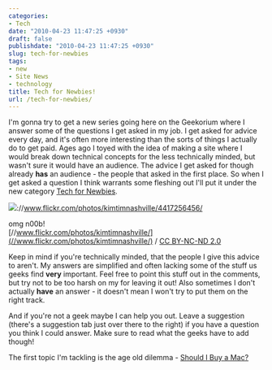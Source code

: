 ```yaml
---
categories:
- Tech
date: "2010-04-23 11:47:25 +0930"
draft: false
publishdate: "2010-04-23 11:47:25 +0930"
slug: tech-for-newbies
tags:
- new
- Site News
- technology
title: Tech for Newbies!
url: /tech-for-newbies/
---
```

I'm gonna try to get a new series going here on the Geekorium where I
answer some of the questions I get asked in my job. I get asked for
advice every day, and it's often more interesting than the sorts of
things I actually do to get paid. Ages ago I toyed with the idea of
making a site where I would break down technical concepts for the less
technically minded, but wasn't sure it would have an audience. The
advice I get asked for though already **has** an audience - the people
that asked in the first place. So when I get asked a question I think
warrants some fleshing out I'll put it under the new category [Tech for
Newbies](/newbie-tech/).

![](//farm5.static.flickr.com/4041/4417256456_9cf47ab682.jpg)://www.flickr.com/photos/kimtimnashville/4417256456/

omg n00b!\
[//www.flickr.com/photos/kimtimnashville/](//www.flickr.com/photos/kimtimnashville/)
/ [CC BY-NC-ND 2.0](//creativecommons.org/licenses/by-nc-nd/2.0/)

Keep in mind if you're technically minded, that the people I give this
advice to aren't. My answers are simplified and often lacking some of
the stuff us geeks find **very** important. Feel free to point this
stuff out in the comments, but try not to be too harsh on my for leaving
it out! Also sometimes I don't actually **have** an answer - it doesn't
mean I won't try to put them on the right track.

And if you're not a geek maybe I can help you out. Leave a suggestion
(there's a suggestion tab just over there to the right) if you have a
question you think I could answer. Make sure to read what the geeks have
to add though!

The first topic I'm tackling is the age old dilemma - [Should I Buy a
Mac?](//the.geekorium.com.au/should-i-buy-a-mac/)